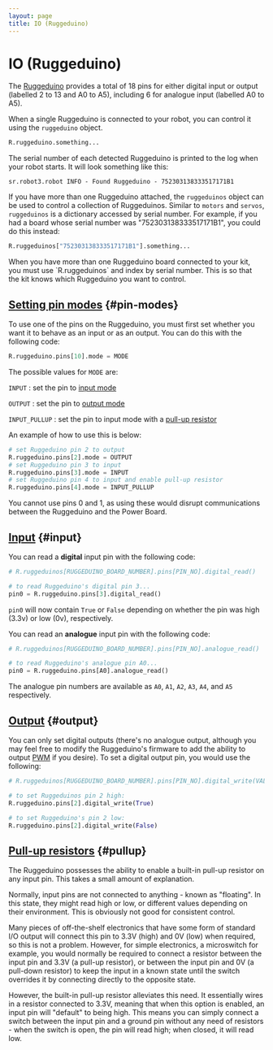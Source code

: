 ```yaml
---
layout: page
title: IO (Ruggeduino)
---
```


IO (Ruggeduino)
===============

The [Ruggeduino](https://web.archive.org/web/20170317171649/https://www.rugged-circuits.com/ruggeduino)
provides a total of 18 pins for either digital input or output (labelled 2 to 13 and A0 to A5),
including 6 for analogue input (labelled A0 to A5).

When a single Ruggeduino is connected to your robot, you can control it
using the `ruggeduino` object.

~~~~~ python
R.ruggeduino.something...
~~~~~

The serial number of each detected Ruggeduino is printed to the log when your robot starts.
It will look something like this:

~~~~~ not-code
sr.robot3.robot INFO - Found Ruggeduino - 752303138333517171B1
~~~~~

If you have more than one Ruggeduino attached, the `ruggeduinos` object
can be used to control a collection of Ruggeduinos. Similar to `motors`
and `servos`, `ruggeduinos` is a dictionary accessed by serial number.
For example, if you had a board whose serial number was "752303138333517171B1",
you could do this instead:

~~~~~ python
R.ruggeduinos["752303138333517171B1"].something...
~~~~~

<div class="warning" markdown="1">
  When you have more than one Ruggeduino board connected to your kit,
  you must use `R.ruggeduinos` and index by serial number. This is so
  that the kit knows which Ruggeduino you want to control.
</div>


[Setting pin modes](#pin-modes) {#pin-modes}
--------------------------------------------------------------------------

To use one of the pins on the Ruggeduino, you must first set whether you want it to behave as an input or as an output.
You can do this with the following code:

~~~~~ python
R.ruggeduino.pins[10].mode = MODE
~~~~~

The possible values for `MODE` are:

`INPUT`
:   set the pin to [input mode](#input)

`OUTPUT`
:   set the pin to [output mode](#output)

`INPUT_PULLUP`
:   set the pin to input mode with a [pull-up resistor](#pullup)

An example of how to use this is below:

~~~~~ python
# set Ruggeduino pin 2 to output
R.ruggeduino.pins[2].mode = OUTPUT
# set Ruggeduino pin 3 to input
R.ruggeduino.pins[3].mode = INPUT
# set Ruggeduino pin 4 to input and enable pull-up resistor
R.ruggeduino.pins[4].mode = INPUT_PULLUP
~~~~~

<div class="warning">You cannot use pins 0 and 1, as using these would disrupt communications between the Ruggeduino and the Power Board.</div>

[Input](#input) {#input}
-------

You can read a **digital** input pin with the following code:

~~~~~ python
# R.ruggeduinos[RUGGEDUINO_BOARD_NUMBER].pins[PIN_NO].digital_read()

# to read Ruggeduino's digital pin 3...
pin0 = R.ruggeduino.pins[3].digital_read()
~~~~~

`pin0` will now contain `True` or `False` depending on whether the pin was high (3.3v) or low (0v), respectively.

You can read an **analogue** input pin with the following code:

~~~~~ python
# R.ruggeduinos[RUGGEDUINO_BOARD_NUMBER].pins[PIN_NO].analogue_read()

# to read Ruggeduino's analogue pin A0...
pin0 = R.ruggeduino.pins[A0].analogue_read()
~~~~~

The analogue pin numbers are available as `A0`, `A1`, `A2`, `A3`, `A4`, and `A5` respectively.


[Output](#output) {#output}
--------

You can only set digital outputs (there's no analogue output, although you may feel free to modify the Ruggeduino's firmware to add the ability to output [PWM](https://wikipedia.org/wiki/Pulse-width_modulation "Pulse-width modulation") if you desire). To set a digital output pin, you would use the following:

~~~~~ python
# R.ruggeduinos[RUGGEDUINO_BOARD_NUMBER].pins[PIN_NO].digital_write(VALUE)

# to set Ruggeduinos pin 2 high:
R.ruggeduino.pins[2].digital_write(True)

# to set Ruggeduino's pin 2 low:
R.ruggeduino.pins[2].digital_write(False)
~~~~~

[Pull-up resistors](#pullup) {#pullup}
----------------------------------------------------------------------

The Ruggeduino possesses the ability to enable a built-in pull-up resistor on any input pin.
This takes a small amount of explanation.

Normally, input pins are not connected to anything - known as "floating".
In this state, they might read high or low, or different values depending on their environment.
This is obviously not good for consistent control.

Many pieces of off-the-shelf electronics that have some form of standard I/O output will connect this pin to 3.3V (high) and 0V (low) when required,
 so this is not a problem. However, for simple electronics, a microswitch for example,
 you would normally be required to connect a resistor between the input pin and 3.3V (a pull-up resistor),
 or between the input pin and 0V (a pull-down resistor) to keep the input in a known state until the switch overrides it by connecting directly to the opposite state.

However, the built-in pull-up resistor alleviates this need.
It essentially wires in a resistor connected to 3.3V, meaning that when this option is enabled, an input pin will "default" to being high.
This means you can simply connect a switch between the input pin and a ground pin without any need of resistors - when the switch is open, the pin will read high; when closed, it will read low.

